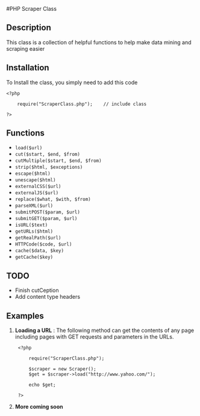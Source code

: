 #PHP Scraper Class

## Description

This class is a collection of helpful functions to help make data mining and scraping easier

## Installation

To Install the class, you simply need to add this code

	<?php
	
		require("ScraperClass.php");	// include class
	
	?>

## Functions

* `load($url)`
* `cut($start, $end, $from)`
* `cutMultiple($start, $end, $from)`
* `strip($html, $exceptions)`
* `escape($html)`
* `unescape($html)`
* `externalCSS($url)`
* `externalJS($url)`
* `replace($what, $with, $from)`
* `parseXML($url)`
* `submitPOST($param, $url)`
* `submitGET($param, $url)`
* `isURL($text)`
* `getURLs($html)`
* `getRealPath($url)`
* `HTTPCode($code, $url)`
* `cache($data, $key)`
* `getCache($key)`


## TODO

* Finish cutCeption
* Add content type headers

## Examples
	
1. **Loading a URL** :
	The following method can get the contents of any page including pages with GET requests and parameters in the URLs.

		<?php
		
			require("ScraperClass.php");
		
			$scraper = new Scraper();
			$get = $scraper->load("http://www.yahoo.com/");
		
			echo $get;
		
		?>

1. **More coming soon**